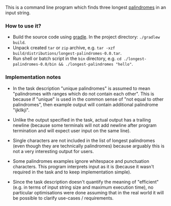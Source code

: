 
This is a command line program which finds three longest [palindromes](https://en.wikipedia.org/wiki/Palindrome) in an input string.

### How to use it?

- Build the source code using [gradle](https://gradle.org). 
  In the project directory: `./gradlew build`.
- Unpack created `tar` or `zip` archive, 
  e.g. `tar -xzf build/distributions/longest-palindromes-0.0.tar`.
- Run shell or batch script in the `bin` directory, 
  e.g. `cd ./longest-palindromes-0.0/bin && ./longest-palindromes "hello"`.


### Implementation notes

- In the task description "unique palindromes" is assumed to mean "palindromes with ranges which do not contain each other".
  This is because if "unique" is used in the common sense of "not equal to other palindromes", then example output will contain additional palindrome "ijkllkji".
       
- Unlike the output specified in the task, actual output has a trailing newline
  (because some terminals will not add newline after program termination and will expect user input on the same line).

- Single characters are not included in the list of longest palindromes (even though they are technically palindromes)
  because arguably this is not a very interesting output for users.

- Some palindromes examples ignore whitespace and punctuation characters. 
  This program interprets input as it is (because it wasn't required in the task and to keep implementation simple). 

- Since the task description doesn't quantify the meaning of "efficient" (e.g. in terms of input string size and maximum execution time), 
  no particular optimisations were done assuming that in the real world it will be possible to clarify use-cases / requirements.
